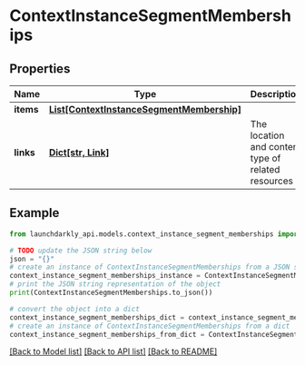 # ContextInstanceSegmentMemberships


## Properties

Name | Type | Description | Notes
------------ | ------------- | ------------- | -------------
**items** | [**List[ContextInstanceSegmentMembership]**](ContextInstanceSegmentMembership.md) |  | 
**links** | [**Dict[str, Link]**](Link.md) | The location and content type of related resources | 

## Example

```python
from launchdarkly_api.models.context_instance_segment_memberships import ContextInstanceSegmentMemberships

# TODO update the JSON string below
json = "{}"
# create an instance of ContextInstanceSegmentMemberships from a JSON string
context_instance_segment_memberships_instance = ContextInstanceSegmentMemberships.from_json(json)
# print the JSON string representation of the object
print(ContextInstanceSegmentMemberships.to_json())

# convert the object into a dict
context_instance_segment_memberships_dict = context_instance_segment_memberships_instance.to_dict()
# create an instance of ContextInstanceSegmentMemberships from a dict
context_instance_segment_memberships_from_dict = ContextInstanceSegmentMemberships.from_dict(context_instance_segment_memberships_dict)
```
[[Back to Model list]](../README.md#documentation-for-models) [[Back to API list]](../README.md#documentation-for-api-endpoints) [[Back to README]](../README.md)


